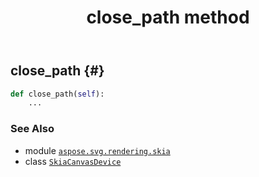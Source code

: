 ﻿---
title: close_path method
second_title: Aspose.SVG for Python via .NET API References
description: 
type: docs
weight: 70
url: /python-net/aspose.svg.rendering.skia/skiacanvasdevice/close_path/
is_root: false
---

## close_path {#}





```python
def close_path(self):
    ...
```





### See Also
* module [`aspose.svg.rendering.skia`](../../)
* class [`SkiaCanvasDevice`](/svg/python-net/aspose.svg.rendering.skia/skiacanvasdevice)
